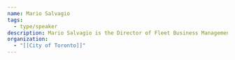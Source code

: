 ```yaml
---
name: Mario Salvagio
tags:
  - type/speaker
description: Mario Salvagio is the Director of Fleet Business Management at the City of Toronto.
organization:
  - "[[City of Toronto]]"
---
```


